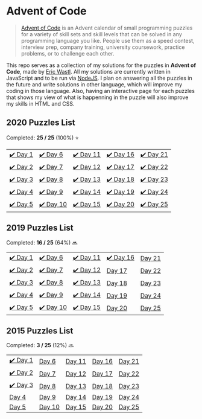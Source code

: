 # Advent of Code

> [Advent of Code](https://adventofcode.com/) is an Advent calendar of small programming puzzles for a variety of skill sets and skill levels that can be solved in any programming language you like. People use them as a speed contest, interview prep, company training, university coursework, practice problems, or to challenge each other.

This repo serves as a collection of my solutions for the puzzles in **Advent of Code**, made by [Eric Wastl](http://was.tl/). All my solutions are currently written in JavaScript and to be run via [NodeJS](https://nodejs.org/). I plan on answering all the puzzles in the future and write solutions in other language, which will improve my coding in those language. Also, having an interactive page for each puzzles that shows my view of what is happenning in the puzzle will also improve my skills in HTML and CSS.

## 2020 Puzzles List

Completed: **25 / 25** (100%) ⭐️

|                              |                               |                               |                                |                               |
| ---------------------------- | ----------------------------- | ----------------------------- | ------------------------------ | ----------------------------- |
| [✔️ Day 1](<./Solutions/2020/Day 1/>) | [✔️ Day 6](<./Solutions/2020/Day 6/>)   | [✔️ Day 11](<./Solutions/2020/Day 11/>) | [✔️ Day 16](<./Solutions/2020/Day 16/>) | [✔️ Day 21](<./Solutions/2020/Day 21/>) |
| [✔️ Day 2](<./Solutions/2020/Day 2/>) | [✔️ Day 7](<./Solutions/2020/Day 7/>)   | [✔️ Day 12](<./Solutions/2020/Day 12/>) | [✔️ Day 17](<./Solutions/2020/Day 17/>) | [✔️ Day 22](<./Solutions/2020/Day 22/>) |
| [✔️ Day 3](<./Solutions/2020/Day 3/>) | [✔️ Day 8](<./Solutions/2020/Day 8/>)   | [✔️ Day 13](<./Solutions/2020/Day 13/>) | [✔️ Day 18](<./Solutions/2020/Day 18/>) | [✔️ Day 23](<./Solutions/2020/Day 23/>) |
| [✔️ Day 4](<./Solutions/2020/Day 4/>) | [✔️ Day 9](<./Solutions/2020/Day 9/>)   | [✔️ Day 14](<./Solutions/2020/Day 14/>) | [✔️ Day 19](<./Solutions/2020/Day 19/>) | [✔️ Day 24](<./Solutions/2020/Day 24/>) |
| [✔️ Day 5](<./Solutions/2020/Day 5/>) | [✔️ Day 10](<./Solutions/2020/Day 10/>) | [✔️ Day 15](<./Solutions/2020/Day 15/>) | [✔️ Day 20](<./Solutions/2020/Day 20/>) | [✔️ Day 25](<./Solutions/2020/Day 25/>) |


## 2019 Puzzles List

Completed: **16 / 25** (64%) 🔜

|                              |                               |                               |                                |                               |
| ---------------------------- | ----------------------------- | ----------------------------- | ------------------------------ | ----------------------------- |
| [✔️ Day 1](<./Solutions/2019/Day 1/>) | [✔️ Day 6](<./Solutions/2019/Day 6/>)   | [✔️ Day 11](<./Solutions/2019/Day 11/>) | [✔️ Day 16](<./Solutions/2019/Day 16/>) | [Day 21](<./Solutions/2019/Day 21/>) |
| [✔️ Day 2](<./Solutions/2019/Day 2/>) | [✔️ Day 7](<./Solutions/2019/Day 7/>)   | [✔️ Day 12](<./Solutions/2019/Day 12/>) | [Day 17](<./Solutions/2019/Day 17/>) | [Day 22](<./Solutions/2019/Day 22/>) |
| [✔️ Day 3](<./Solutions/2019/Day 3/>) | [✔️ Day 8](<./Solutions/2019/Day 8/>)   | [✔️ Day 13](<./Solutions/2019/Day 13/>) | [Day 18](<./Solutions/2019/Day 18/>) | [Day 23](<./Solutions/2019/Day 23/>) |
| [✔️ Day 4](<./Solutions/2019/Day 4/>) | [✔️ Day 9](<./Solutions/2019/Day 9/>)   | [✔️ Day 14](<./Solutions/2019/Day 14/>) | [Day 19](<./Solutions/2019/Day 19/>) | [Day 24](<./Solutions/2019/Day 24/>) |
| [✔️ Day 5](<./Solutions/2019/Day 5/>) | [✔️ Day 10](<./Solutions/2019/Day 10/>) | [✔️ Day 15](<./Solutions/2019/Day 15/>) | [Day 20](<./Solutions/2019/Day 20/>) | [Day 25](<./Solutions/2019/Day 25/>) |

## 2015 Puzzles List

Completed: **3 / 25** (12%) 🔜

|                              |                               |                               |                                |                               |
| ---------------------------- | ----------------------------- | ----------------------------- | ------------------------------ | ----------------------------- |
| [✔️ Day 1](<./Solutions/2015/Day 1/>) | [Day 6](<./Solutions/2015/Day 6/>)   | [Day 11](<./Solutions/2015/Day 11/>) | [Day 16](<./Solutions/2015/Day 16/>) | [Day 21](<./Solutions/2015/Day 21/>) |
| [✔️ Day 2](<./Solutions/2015/Day 2/>) | [Day 7](<./Solutions/2015/Day 7/>)   | [Day 12](<./Solutions/2015/Day 12/>) | [Day 17](<./Solutions/2015/Day 17/>) | [Day 22](<./Solutions/2015/Day 22/>) |
| [✔️ Day 3](<./Solutions/2015/Day 3/>) | [Day 8](<./Solutions/2015/Day 8/>)   | [Day 13](<./Solutions/2015/Day 13/>) | [Day 18](<./Solutions/2015/Day 18/>) | [Day 23](<./Solutions/2015/Day 23/>) |
| [Day 4](<./Solutions/2015/Day 4/>) | [Day 9](<./Solutions/2015/Day 9/>)   | [Day 14](<./Solutions/2015/Day 14/>) | [Day 19](<./Solutions/2015/Day 19/>) | [Day 24](<./Solutions/2015/Day 24/>) |
| [Day 5](<./Solutions/2015/Day 5/>) | [Day 10](<./Solutions/2015/Day 10/>) | [Day 15](<./Solutions/2015/Day 15/>) | [Day 20](<./Solutions/2015/Day 20/>) | [Day 25](<./Solutions/2015/Day 25/>) |

<!-- | [Day 1](<./Solutions/2019/Day 1/>) | [Day 6](<./Solutions/2019/Day 6/>)   | [Day 11](<./Solutions/2019/Day 11/>) | [Day 16](<./Solutions/2019/Day 16/>) | [Day 21](<./Solutions/2019/Day 21/>) |
| [Day 2](<./Solutions/2019/Day 2/>) | [Day 7](<./Solutions/2019/Day 7/>)   | [Day 12](<./Solutions/2019/Day 12/>) | [Day 17](<./Solutions/2019/Day 17/>) | [Day 22](<./Solutions/2019/Day 22/>) |
| [Day 3](<./Solutions/2019/Day 3/>) | [Day 8](<./Solutions/2019/Day 8/>)   | [Day 13](<./Solutions/2019/Day 13/>) | [Day 18](<./Solutions/2019/Day 18/>) | [Day 23](<./Solutions/2019/Day 23/>) |
| [Day 4](<./Solutions/2019/Day 4/>) | [Day 9](<./Solutions/2019/Day 9/>)   | [Day 14](<./Solutions/2019/Day 14/>) | [Day 19](<./Solutions/2019/Day 19/>) | [Day 24](<./Solutions/2019/Day 24/>) |
| [Day 5](<./Solutions/2019/Day 5/>) | [Day 10](<./Solutions/2019/Day 10/>) | [Day 15](<./Solutions/2019/Day 15/>) | [Day 20](<./Solutions/2019/Day 20/>) | [Day 25](<./Solutions/2019/Day 25/>) | -->

<!-- emoji used: ⭐️🔜✔️⏳ -->

